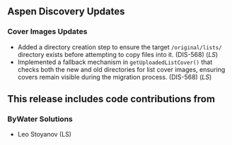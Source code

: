 ## Aspen Discovery Updates

### Cover Images Updates
- Added a directory creation step to ensure the target `/original/lists/` directory exists before attempting to copy files into it. (DIS-568) (*LS*)
- Implemented a fallback mechanism in `getUploadedListCover()` that checks both the new and old directories for list cover images, ensuring covers remain visible during the migration process. (DIS-568) (*LS*)

## This release includes code contributions from
### ByWater Solutions
- Leo Stoyanov (LS)

